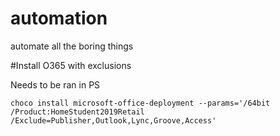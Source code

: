# automation
automate all the boring things

#Install O365 with exclusions

Needs to be ran in PS

```choco install microsoft-office-deployment --params='/64bit /Product:HomeStudent2019Retail /Exclude=Publisher,Outlook,Lync,Groove,Access'```
